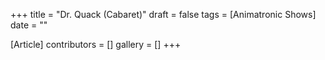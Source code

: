 +++
title = "Dr. Quack (Cabaret)"
draft = false
tags = [Animatronic Shows]
date = ""

[Article]
contributors = []
gallery = []
+++